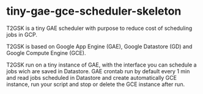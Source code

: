 # tiny-gae-gce-scheduler-skeleton
T2GSK is a tiny GAE scheduler with purpose to reduce cost of scheduling jobs in GCP.

T2GSK is based on Google App Engine (GAE), Google Datastore (GD) and Google Compute Engine (GCE).

T2GSK run on a tiny instance of GAE, with the interface you can schedule a jobs
wich are saved in Datastore. GAE crontab run by default every 1 min and read jobs 
scheduled in Datastore and create automatically GCE instance, run your script and stop
or delete the GCE instance after run.
